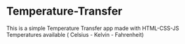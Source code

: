 # Temperature-Transfer
This is a simple Temperature Transfer app made with HTML-CSS-JS
Temperatures available ( Celsius - Kelvin - Fahrenheit)
